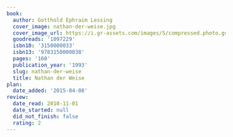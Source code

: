 ```yaml
---
book:
  author: Gotthold Ephraim Lessing
  cover_image: nathan-der-weise.jpg
  cover_image_url: https://i.gr-assets.com/images/S/compressed.photo.goodreads.com/books/1180953820l/1097229.jpg
  goodreads: '1097229'
  isbn10: '3150000033'
  isbn13: '9783150000038'
  pages: '160'
  publication_year: '1993'
  slug: nathan-der-weise
  title: Nathan der Weise
plan:
  date_added: '2015-04-08'
review:
  date_read: 2010-11-01
  date_started: null
  did_not_finish: false
  rating: 2
---
```

